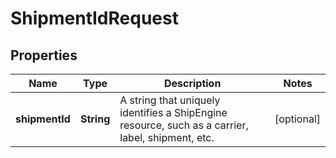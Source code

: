 

# ShipmentIdRequest


## Properties

| Name | Type | Description | Notes |
|------------ | ------------- | ------------- | -------------|
|**shipmentId** | **String** | A string that uniquely identifies a ShipEngine resource, such as a carrier, label, shipment, etc. |  [optional] |



